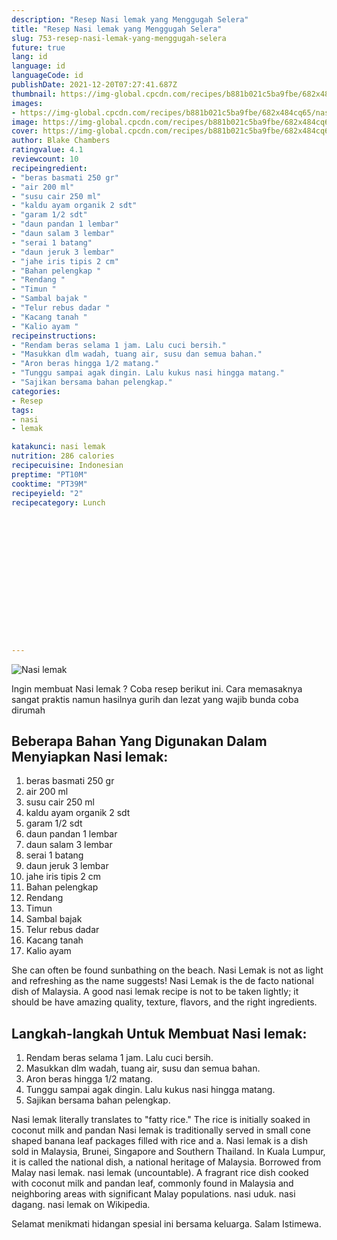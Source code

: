 ```yaml
---
description: "Resep Nasi lemak yang Menggugah Selera"
title: "Resep Nasi lemak yang Menggugah Selera"
slug: 753-resep-nasi-lemak-yang-menggugah-selera
future: true
lang: id
language: id
languageCode: id
publishDate: 2021-12-20T07:27:41.687Z 
thumbnail: https://img-global.cpcdn.com/recipes/b881b021c5ba9fbe/682x484cq65/nasi-lemak-foto-resep-utama.webp
images:
- https://img-global.cpcdn.com/recipes/b881b021c5ba9fbe/682x484cq65/nasi-lemak-foto-resep-utama.webp
image: https://img-global.cpcdn.com/recipes/b881b021c5ba9fbe/682x484cq65/nasi-lemak-foto-resep-utama.webp
cover: https://img-global.cpcdn.com/recipes/b881b021c5ba9fbe/682x484cq65/nasi-lemak-foto-resep-utama.webp
author: Blake Chambers
ratingvalue: 4.1
reviewcount: 10
recipeingredient:
- "beras basmati 250 gr"
- "air 200 ml"
- "susu cair 250 ml"
- "kaldu ayam organik 2 sdt"
- "garam 1/2 sdt"
- "daun pandan 1 lembar"
- "daun salam 3 lembar"
- "serai 1 batang"
- "daun jeruk 3 lembar"
- "jahe iris tipis 2 cm"
- "Bahan pelengkap "
- "Rendang "
- "Timun "
- "Sambal bajak "
- "Telur rebus dadar "
- "Kacang tanah "
- "Kalio ayam "
recipeinstructions:
- "Rendam beras selama 1 jam. Lalu cuci bersih."
- "Masukkan dlm wadah, tuang air, susu dan semua bahan."
- "Aron beras hingga 1/2 matang."
- "Tunggu sampai agak dingin. Lalu kukus nasi hingga matang."
- "Sajikan bersama bahan pelengkap."
categories:
- Resep
tags:
- nasi
- lemak

katakunci: nasi lemak 
nutrition: 286 calories
recipecuisine: Indonesian
preptime: "PT10M"
cooktime: "PT39M"
recipeyield: "2"
recipecategory: Lunch


     
    
    
    
    
    
    
    
    
    
    
      
    
---
```



![Nasi lemak](https://img-global.cpcdn.com/recipes/b881b021c5ba9fbe/682x484cq65/nasi-lemak-foto-resep-utama.webp)

Ingin membuat Nasi lemak ? Coba resep berikut ini. Cara memasaknya sangat praktis namun hasilnya gurih dan lezat yang wajib bunda coba dirumah

<!--inarticleads1-->

## Beberapa Bahan Yang Digunakan Dalam Menyiapkan Nasi lemak:

1. beras basmati 250 gr
1. air 200 ml
1. susu cair 250 ml
1. kaldu ayam organik 2 sdt
1. garam 1/2 sdt
1. daun pandan 1 lembar
1. daun salam 3 lembar
1. serai 1 batang
1. daun jeruk 3 lembar
1. jahe iris tipis 2 cm
1. Bahan pelengkap 
1. Rendang 
1. Timun 
1. Sambal bajak 
1. Telur rebus dadar 
1. Kacang tanah 
1. Kalio ayam 

She can often be found sunbathing on the beach. Nasi Lemak is not as light and refreshing as the name suggests! Nasi Lemak is the de facto national dish of Malaysia. A good nasi lemak recipe is not to be taken lightly; it should be have amazing quality, texture, flavors, and the right ingredients. 

<!--inarticleads2-->

## Langkah-langkah Untuk Membuat Nasi lemak:

1. Rendam beras selama 1 jam. Lalu cuci bersih.
1. Masukkan dlm wadah, tuang air, susu dan semua bahan.
1. Aron beras hingga 1/2 matang.
1. Tunggu sampai agak dingin. Lalu kukus nasi hingga matang.
1. Sajikan bersama bahan pelengkap.


Nasi lemak literally translates to &#34;fatty rice.&#34; The rice is initially soaked in coconut milk and pandan Nasi lemak is traditionally served in small cone shaped banana leaf packages filled with rice and a. Nasi lemak is a dish sold in Malaysia, Brunei, Singapore and Southern Thailand. In Kuala Lumpur, it is called the national dish, a national heritage of Malaysia. Borrowed from Malay nasi lemak. nasi lemak (uncountable). A fragrant rice dish cooked with coconut milk and pandan leaf, commonly found in Malaysia and neighboring areas with significant Malay populations. nasi uduk. nasi dagang. nasi lemak on Wikipedia. 

Selamat menikmati hidangan spesial ini bersama keluarga. Salam Istimewa.
